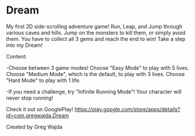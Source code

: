 # Dream
My first 2D side-scrolling adventure game! Run, Leap, and Jump through various caves and hills. 
Jump on the monsters to kill them, or simply avoid them. You have to collect all 3 gems and reach the end to win!
Take a step into my Dream!

Content:

-Choose between 3 game modes! Choose "Easy Mode" to play with 5 lives. Choose "Medium Mode", which is the     default, to play with 3 lives. Choose "Hard Mode" to play with 1 life.

-If you need a challenge, try "Infinite Running Mode"! Your character will never stop running!

Check it out on GooglePlay! https://play.google.com/store/apps/details?id=com.gregwajda.Dream


Created by Greg Wajda
